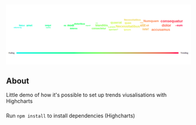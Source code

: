 <div style="text-align:center">
	<img src="./banner.png">
</div>

## About

Little demo of how it's possible to set up trends viusalisations with Highcharts

###

Run `npm install` to install dependencies (Highcharts)